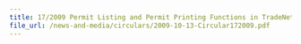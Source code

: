 ```yaml
---
title: 17/2009 Permit Listing and Permit Printing Functions in TradeNet® 4.0
file_url: /news-and-media/circulars/2009-10-13-Circular172009.pdf
---
```

